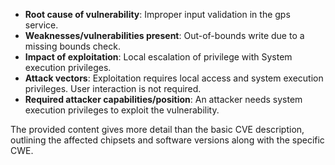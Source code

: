 - **Root cause of vulnerability**: Improper input validation in the gps service.
- **Weaknesses/vulnerabilities present**: Out-of-bounds write due to a missing bounds check.
- **Impact of exploitation**: Local escalation of privilege with System execution privileges.
- **Attack vectors**: Exploitation requires local access and system execution privileges. User interaction is not required.
- **Required attacker capabilities/position**: An attacker needs system execution privileges to exploit the vulnerability.

The provided content gives more detail than the basic CVE description, outlining the affected chipsets and software versions along with the specific CWE.
